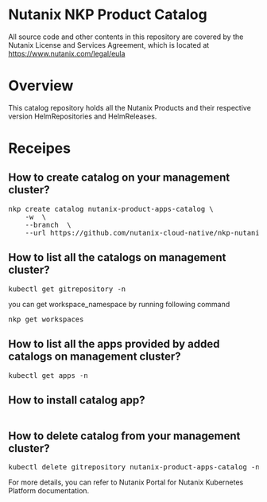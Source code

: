 # Nutanix NKP Product Catalog

All source code and other contents in this repository are covered by the Nutanix License and Services Agreement, which is located at https://www.nutanix.com/legal/eula 

# Overview

This catalog repository holds all the Nutanix Products and their respective version HelmRepositories and HelmReleases.

# Receipes

## How to create catalog on your management cluster?
<pre>
nkp create catalog nutanix-product-apps-catalog \
    -w <workspace_name> \
    --branch <catalog-release-branch-name> \
    --url https://github.com/nutanix-cloud-native/nkp-nutanix-product-catalog
</pre>

## How to list all the catalogs on management cluster?
<pre>
kubectl get gitrepository -n <workspace_namespace>
</pre>
you can get workspace_namespace by running following command
<pre>
nkp get workspaces
</pre>

## How to list all the apps provided by added catalogs on management cluster?
<pre>
kubectl get apps -n <workspace_namespace>
</pre>

## How to install catalog app?
<pre>
</pre>

## How to delete catalog from your management cluster?
<pre>
kubectl delete gitrepository nutanix-product-apps-catalog -n <workspace_namespace>
</pre>

For more details, you can refer to Nutanix Portal for Nutanix Kubernetes Platform documentation.